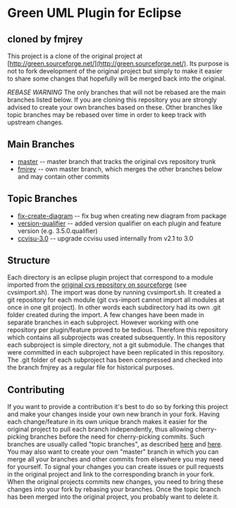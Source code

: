 Green UML Plugin for Eclipse
============================
cloned by fmjrey
----------------

This project is a clone of the original project at [http://green.sourceforge.net/](http://green.sourceforge.net/).
Its purpose is not to fork development of the original project but simply to make it easier to share some changes that hopefully will be merged back into the original.

*REBASE WARNING*
The only branches that will not be rebased are the main branches listed below. If you are cloning this repository you are strongly advised to create your own branches based on these. Other branches like topic branches may be rebased over time in order to keep track with upstream changes.

Main Branches
-------------

* [master](/fmjrey/green-uml/tree/master) -- master branch that tracks the original cvs repository trunk
* [fmjrey](/fmjrey/green-uml/tree/fmjrey) -- own master branch, which merges the other branches below and may contain other commits

Topic Branches
--------------

* [fix-create-diagram](/fmjrey/green-uml/tree/fix-create-diagram) -- fix bug when creating new diagram from package
* [version-qualifier](/fmjrey/green-uml/tree/version-qualifier) -- added version qualifier on each plugin and feature version (e.g. 3.5.0.qualifier)
* [ccvisu-3.0](/fmjrey/green-uml/tree/ccvisu-3.0) -- upgrade ccvisu used internally from v2.1 to 3.0


Structure
---------
Each directory is an eclipse plugin project that correspond to a module imported from the [original cvs repository on sourceforge](https://sourceforge.net/projects/green/develop) (see cvsimport.sh).
The import was done by running cvsimport.sh. It created a git repository for each module (git cvs-import cannot import all modules at once in one git project).
In other words each subdirectory had its own .git folder created during the import.
A few changes have been made in separate branches in each subproject.
However working with one repository per plugin/feature proved to be tedious.
Therefore this repository which contains all subprojects was created subsequently.
In this repository each subproject is simple directory, not a git submodule.
The changes that were committed in each subproject have been replicated in this repository.
The .git folder of each subproject has been compressed and checked into the branch fmjrey as a regular file for historical purposes.

Contributing
------------
If you want to provide a contribution it's best to do so by forking this project and make your changes inside your own new branch in your fork.
Having each change/feature in its own unique branch makes it easier for the original project to pull each branch independently, thus allowing cherry-picking branches before the need for cherry-picking commits.
Such branches are usually called "topic branches", as described [here](https://github.com/dchelimsky/rspec/wiki/Topic-Branches) and [here](http://stackoverflow.com/questions/284514/what-is-a-git-topic-branch).
You may also want to create your own "master" branch in which you can merge all your branches and other commits from elsewhere you may need for yourself.
To signal your changes you can create issues or pull requests in the original project and link to the corresponding branch in your fork.
When the original projects commits new changes, you need to bring these changes into your fork by rebasing your branches.
Once the topic branch has been merged into the original project, you probably want to delete it.
